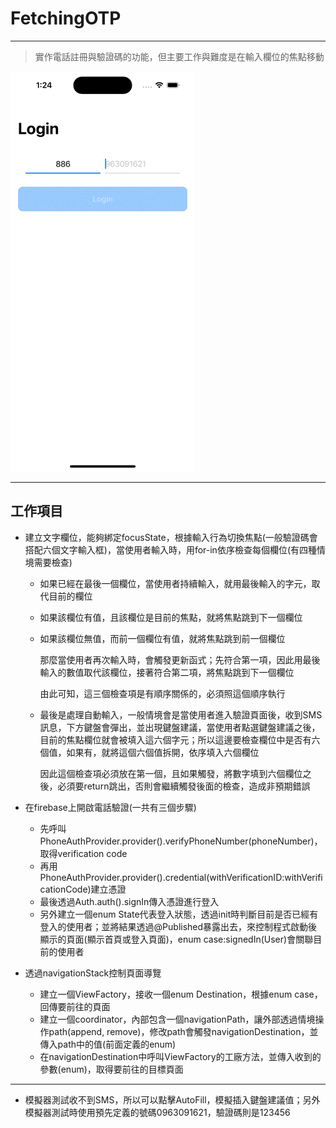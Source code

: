 # FetchingOTP

---
> 實作電話註冊與驗證碼的功能，但主要工作與難度是在輸入欄位的焦點移動

![demo_gif](./demo.gif "gif")

---

## 工作項目

* 建立文字欄位，能夠綁定focusState，根據輸入行為切換焦點(一般驗證碼會搭配六個文字輸入框)，當使用者輸入時，用for-in依序檢查每個欄位(有四種情境需要檢查)
  * 如果已經在最後一個欄位，當使用者持續輸入，就用最後輸入的字元，取代目前的欄位
  * 如果該欄位有值，且該欄位是目前的焦點，就將焦點跳到下一個欄位
  * 如果該欄位無值，而前一個欄位有值，就將焦點跳到前一個欄位

    那麼當使用者再次輸入時，會觸發更新函式；先符合第一項，因此用最後輸入的數值取代該欄位，接著符合第二項，將焦點跳到下一個欄位

    由此可知，這三個檢查項是有順序關係的，必須照這個順序執行
  * 最後是處理自動輸入，一般情境會是當使用者進入驗證頁面後，收到SMS訊息，下方鍵盤會彈出，並出現鍵盤建議，當使用者點選鍵盤建議之後，目前的焦點欄位就會被填入這六個字元；所以這邊要檢查欄位中是否有六個值，如果有，就將這個六個值拆開，依序填入六個欄位

    因此這個檢查項必須放在第一個，且如果觸發，將數字填到六個欄位之後，必須要return跳出，否則會繼續觸發後面的檢查，造成非預期錯誤

* 在firebase上開啟電話驗證(一共有三個步驟)
  * 先呼叫PhoneAuthProvider.provider().verifyPhoneNumber(phoneNumber)，取得verification code
  * 再用PhoneAuthProvider.provider().credential(withVerificationID:withVerificationCode)建立憑證
  * 最後透過Auth.auth().signIn傳入憑證進行登入
  * 另外建立一個enum State代表登入狀態，透過init時判斷目前是否已經有登入的使用者；並將結果透過@Published暴露出去，來控制程式啟動後顯示的頁面(顯示首頁或登入頁面)，enum case:signedIn(User)會關聯目前的使用者

* 透過navigationStack控制頁面導覽
  * 建立一個ViewFactory，接收一個enum Destination，根據enum case，回傳要前往的頁面
  * 建立一個coordinator，內部包含一個navigationPath，讓外部透過情境操作path(append, remove)，修改path會觸發navigationDestination，並傳入path中的值(前面定義的enum)
  * 在navigationDestination中呼叫ViewFactory的工廠方法，並傳入收到的參數(enum)，取得要前往的目標頁面

---
* 模擬器測試收不到SMS，所以可以點擊AutoFill，模擬插入鍵盤建議值；另外模擬器測試時使用預先定義的號碼0963091621，驗證碼則是123456
